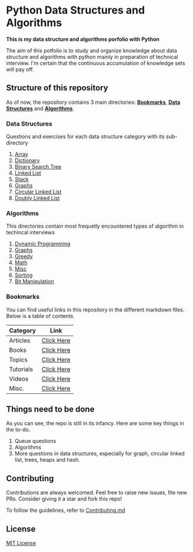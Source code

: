 # Python Data Structures and Algorithms
**This is my data structure and algorithms porfolio with Python**

The aim of this potfolio is to study and organize knowledge about data structure and algorithms with python mainly in preparation of technical interview.
I'm certain that the continuous accumulation of knowledge sets will pay off. 

## Structure of this repository

As of now, the repository contains 3 main directories: [**Bookmarks**](bookmarks), [**Data Structures**](data_structures) and [**Algorithms**](algorithms).

### Data Structures
Questions and exercises for each data structure category with its sub-directory

1. [Array](data_structures/array)
2. [Dictionary]()
3. [Binary Search Tree](data_structures/bst)
4. [Linked List](data_structures/linked_list)
5. [Stack](data_structures/stack)
6. [Graphs](data_structures/graphs)
7. [Circular Linked List](data_structures/circular_linked_list)
8. [Doubly Linked List](data_structures/doubly_linked_list)

### Algorithms

This directories contain most frequetly encountered types of algorithm in techincal interviews

1. [Dynamic Programming](algorithms/dynamic_programming)
2. [Graphs](algorithms/graph)
3. [Greedy](algorithms/greedy)
4. [Math](algorithms/math)
5. [Misc](algorithms/miscellaneous)
6. [Sorting](algorithms/sorting)
7. [Bit Manipulation](algorithms/bit_manipulation)

### Bookmarks

You can find useful links in this repository in the different markdown files. Below is a table of contents.

| Category | Link |
| :-- | :--: |
| Articles | [Click Here](bookmarks/articles.md) |
| Books | [Click Here](bookmarks/books.md) |
| Topics | [Click Here](bookmarks/topics.md) |
| Tutorials | [Click Here](bookmarks/tutorials.md) |
| Videos | [Click Here](bookmarks/videos.md) |
| Misc. | [Click Here](bookmarks/misc.md) |

## Things need to be done

As you can see, the repo is still in its infancy. Here are some key things in the to-do.

1. Queue questions
2. Algorithms
3. More questions in data structures, especially for graph, circular linked list, trees, heaps and hash.

## Contributing

Contributions are always welcomed.
Feel free to raise new issues, file new PRs. Consider giving it a star and fork this repo!

To follow the guidelines, refer to [Contributing.md](CONTRIBUTING.md)

## License

[MIT License](LICENSE)
